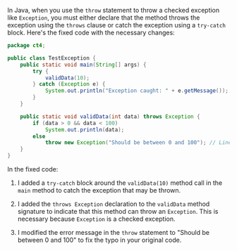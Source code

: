 In Java, when you use the `throw` statement to throw a checked exception like `Exception`, you must either declare that the method throws the exception using the `throws` clause or catch the exception using a `try-catch` block. Here's the fixed code with the necessary changes:

```java
package ct4;

public class TestException {
    public static void main(String[] args) {
        try {
            validData(10);
        } catch (Exception e) {
            System.out.println("Exception caught: " + e.getMessage());
        }
    }

    public static void validData(int data) throws Exception {
        if (data > 0 && data < 100)
            System.out.println(data);
        else
            throw new Exception("Should be between 0 and 100"); // Line 11
    }
}
```

In the fixed code:

1. I added a `try-catch` block around the `validData(10)` method call in the `main` method to catch the exception that may be thrown.

2. I added the `throws Exception` declaration to the `validData` method signature to indicate that this method can throw an `Exception`. This is necessary because `Exception` is a checked exception.

3. I modified the error message in the `throw` statement to "Should be between 0 and 100" to fix the typo in your original code.